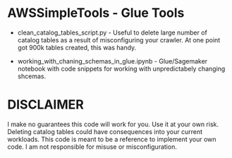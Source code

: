 # AWSSimpleTools - Glue Tools
- clean_catalog_tables_script.py - Useful to delete large number of catalog tables as a result of misconfiguring your crawler. At one point got 900k tables created, this was handy.

- working_with_chaning_schemas_in_glue.ipynb - Glue/Sagemaker notebook with code snippets for working with unpredictabely changing shcemas.

# DISCLAIMER 
I make no guarantees this code will work for you. Use it at your own risk. Deleting catalog tables could have consequences into your current workloads. This code is meant to be a reference to implement your own code.  I am not responsible for misuse or misconfiguration. 
